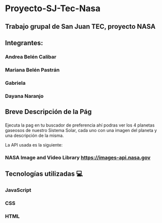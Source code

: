 # Proyecto-SJ-Tec-Nasa

## Trabajo grupal de San Juan TEC, proyecto NASA

## Integrantes:

### Andrea Belén Calibar 
### Mariana Belén Pastrán
### Gabriela 
### Dayana Naranjo

## Breve Descripción de la Pág

### 

Ejecuta la pag en tu buscador de preferencia
ahí podras ver los 4 planetas gaseosos de nuestro Sistema Solar, cada uno con una imagen del planeta y una descripción de la misma.

La API usada es la siguiente:
### NASA Image and Video Library  https://images-api.nasa.gov


## Tecnologías utilizadas :computer: 

### JavaScript
### CSS
### HTML
